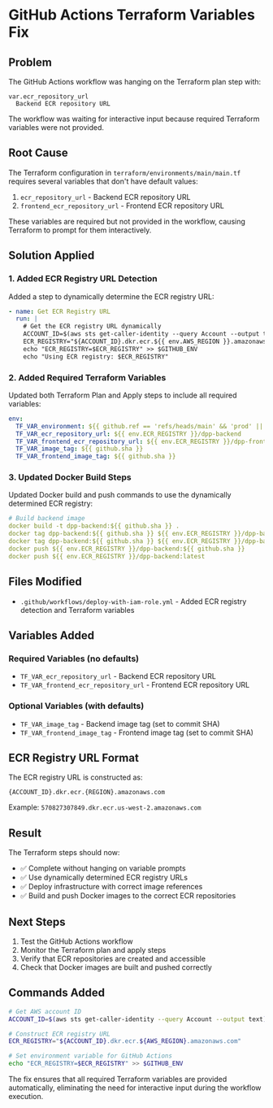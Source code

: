 # GitHub Actions Terraform Variables Fix

## Problem

The GitHub Actions workflow was hanging on the Terraform plan step with:

```
var.ecr_repository_url
  Backend ECR repository URL
```

The workflow was waiting for interactive input because required Terraform variables were not provided.

## Root Cause

The Terraform configuration in `terraform/environments/main/main.tf` requires several variables that don't have default values:

1. `ecr_repository_url` - Backend ECR repository URL
2. `frontend_ecr_repository_url` - Frontend ECR repository URL

These variables are required but not provided in the workflow, causing Terraform to prompt for them interactively.

## Solution Applied

### 1. Added ECR Registry URL Detection

Added a step to dynamically determine the ECR registry URL:

```yaml
- name: Get ECR Registry URL
  run: |
    # Get the ECR registry URL dynamically
    ACCOUNT_ID=$(aws sts get-caller-identity --query Account --output text)
    ECR_REGISTRY="${ACCOUNT_ID}.dkr.ecr.${{ env.AWS_REGION }}.amazonaws.com"
    echo "ECR_REGISTRY=$ECR_REGISTRY" >> $GITHUB_ENV
    echo "Using ECR registry: $ECR_REGISTRY"
```

### 2. Added Required Terraform Variables

Updated both Terraform Plan and Apply steps to include all required variables:

```yaml
env:
  TF_VAR_environment: ${{ github.ref == 'refs/heads/main' && 'prod' || 'dev' }}
  TF_VAR_ecr_repository_url: ${{ env.ECR_REGISTRY }}/dpp-backend
  TF_VAR_frontend_ecr_repository_url: ${{ env.ECR_REGISTRY }}/dpp-frontend
  TF_VAR_image_tag: ${{ github.sha }}
  TF_VAR_frontend_image_tag: ${{ github.sha }}
```

### 3. Updated Docker Build Steps

Updated Docker build and push commands to use the dynamically determined ECR registry:

```yaml
# Build backend image
docker build -t dpp-backend:${{ github.sha }} .
docker tag dpp-backend:${{ github.sha }} ${{ env.ECR_REGISTRY }}/dpp-backend:${{ github.sha }}
docker tag dpp-backend:${{ github.sha }} ${{ env.ECR_REGISTRY }}/dpp-backend:latest
docker push ${{ env.ECR_REGISTRY }}/dpp-backend:${{ github.sha }}
docker push ${{ env.ECR_REGISTRY }}/dpp-backend:latest
```

## Files Modified

- `.github/workflows/deploy-with-iam-role.yml` - Added ECR registry detection and Terraform variables

## Variables Added

### Required Variables (no defaults)

- `TF_VAR_ecr_repository_url` - Backend ECR repository URL
- `TF_VAR_frontend_ecr_repository_url` - Frontend ECR repository URL

### Optional Variables (with defaults)

- `TF_VAR_image_tag` - Backend image tag (set to commit SHA)
- `TF_VAR_frontend_image_tag` - Frontend image tag (set to commit SHA)

## ECR Registry URL Format

The ECR registry URL is constructed as:

```
{ACCOUNT_ID}.dkr.ecr.{REGION}.amazonaws.com
```

Example: `570827307849.dkr.ecr.us-west-2.amazonaws.com`

## Result

The Terraform steps should now:

- ✅ Complete without hanging on variable prompts
- ✅ Use dynamically determined ECR registry URLs
- ✅ Deploy infrastructure with correct image references
- ✅ Build and push Docker images to the correct ECR repositories

## Next Steps

1. Test the GitHub Actions workflow
2. Monitor the Terraform plan and apply steps
3. Verify that ECR repositories are created and accessible
4. Check that Docker images are built and pushed correctly

## Commands Added

```bash
# Get AWS account ID
ACCOUNT_ID=$(aws sts get-caller-identity --query Account --output text)

# Construct ECR registry URL
ECR_REGISTRY="${ACCOUNT_ID}.dkr.ecr.${AWS_REGION}.amazonaws.com"

# Set environment variable for GitHub Actions
echo "ECR_REGISTRY=$ECR_REGISTRY" >> $GITHUB_ENV
```

The fix ensures that all required Terraform variables are provided automatically, eliminating the need for interactive input during the workflow execution.
